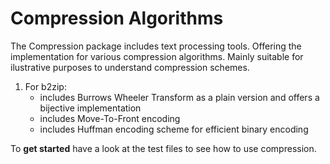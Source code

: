 # Compression Algorithms

The Compression package includes text processing tools.
Offering the implementation for various compression algorithms.
Mainly suitable for ilustrative purposes to understand compression schemes.

1) For b2zip:
    - includes Burrows Wheeler Transform as a plain version and offers a bijective implementation
    - includes Move-To-Front encoding
    - includes Huffman encoding scheme for efficient binary encoding

To **get started** have a look at the test files to see how to use compression.
